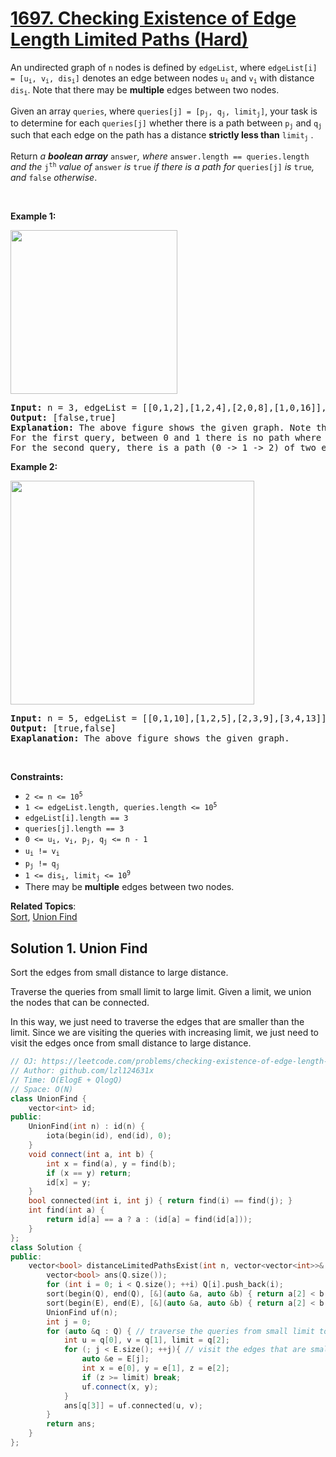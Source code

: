 # [1697. Checking Existence of Edge Length Limited Paths (Hard)](https://leetcode.com/problems/checking-existence-of-edge-length-limited-paths/)

<p>An undirected graph of <code>n</code> nodes is defined by <code>edgeList</code>, where <code>edgeList[i] = [u<sub>i</sub>, v<sub>i</sub>, dis<sub>i</sub>]</code> denotes an edge between nodes <code>u<sub>i</sub></code> and <code>v<sub>i</sub></code> with distance <code>dis<sub>i</sub></code>. Note that there may be <strong>multiple</strong> edges between two nodes.</p>

<p>Given an array <code>queries</code>, where <code>queries[j] = [p<sub>j</sub>, q<sub>j</sub>, limit<sub>j</sub>]</code>, your task is to determine for each <code>queries[j]</code> whether there is a path between <code>p<sub>j</sub></code> and <code>q<sub>j</sub></code><sub> </sub>such that each edge on the path has a distance <strong>strictly less than</strong> <code>limit<sub>j</sub></code> .</p>

<p>Return <em>a <strong>boolean array</strong> </em><code>answer</code><em>, where </em><code>answer.length == queries.length</code> <em>and the </em><code>j<sup>th</sup></code> <em>value of </em><code>answer</code> <em>is </em><code>true</code><em> if there is a path for </em><code>queries[j]</code><em> is </em><code>true</code><em>, and </em><code>false</code><em> otherwise</em>.</p>

<p>&nbsp;</p>
<p><strong>Example 1:</strong></p>
<img alt="" src="https://assets.leetcode.com/uploads/2020/12/08/h.png" style="width: 267px; height: 262px;">
<pre><strong>Input:</strong> n = 3, edgeList = [[0,1,2],[1,2,4],[2,0,8],[1,0,16]], queries = [[0,1,2],[0,2,5]]
<strong>Output:</strong> [false,true]
<strong>Explanation:</strong> The above figure shows the given graph. Note that there are two overlapping edges between 0 and 1 with distances 2 and 16.
For the first query, between 0 and 1 there is no path where each distance is less than 2, thus we return false for this query.
For the second query, there is a path (0 -&gt; 1 -&gt; 2) of two edges with distances less than 5, thus we return true for this query.
</pre>

<p><strong>Example 2:</strong></p>
<img alt="" src="https://assets.leetcode.com/uploads/2020/12/08/q.png" style="width: 390px; height: 358px;">
<pre><strong>Input:</strong> n = 5, edgeList = [[0,1,10],[1,2,5],[2,3,9],[3,4,13]], queries = [[0,4,14],[1,4,13]]
<strong>Output:</strong> [true,false]
<strong>Exaplanation:</strong> The above figure shows the given graph.
</pre>

<p>&nbsp;</p>
<p><strong>Constraints:</strong></p>

<ul>
	<li><code>2 &lt;= n &lt;= 10<sup>5</sup></code></li>
	<li><code>1 &lt;= edgeList.length, queries.length &lt;= 10<sup>5</sup></code></li>
	<li><code>edgeList[i].length == 3</code></li>
	<li><code>queries[j].length == 3</code></li>
	<li><code>0 &lt;= u<sub>i</sub>, v<sub>i</sub>, p<sub>j</sub>, q<sub>j</sub> &lt;= n - 1</code></li>
	<li><code>u<sub>i</sub> != v<sub>i</sub></code></li>
	<li><code>p<sub>j</sub> != q<sub>j</sub></code></li>
	<li><code>1 &lt;= dis<sub>i</sub>, limit<sub>j</sub> &lt;= 10<sup>9</sup></code></li>
	<li>There may be <strong>multiple</strong> edges between two nodes.</li>
</ul>


**Related Topics**:  
[Sort](https://leetcode.com/tag/sort/), [Union Find](https://leetcode.com/tag/union-find/)

## Solution 1. Union Find

Sort the edges from small distance to large distance.

Traverse the queries from small limit to large limit. Given a limit, we union the nodes that can be connected.

In this way, we just need to traverse the edges that are smaller than the limit. Since we are visiting the queries with increasing limit, we just need to visit the edges once from small distance to large distance.

```cpp
// OJ: https://leetcode.com/problems/checking-existence-of-edge-length-limited-paths/
// Author: github.com/lzl124631x
// Time: O(ElogE + QlogQ)
// Space: O(N)
class UnionFind {
    vector<int> id;
public:
    UnionFind(int n) : id(n) {
        iota(begin(id), end(id), 0);
    }
    void connect(int a, int b) {
        int x = find(a), y = find(b);
        if (x == y) return;
        id[x] = y;
    }
    bool connected(int i, int j) { return find(i) == find(j); }
    int find(int a) {
        return id[a] == a ? a : (id[a] = find(id[a]));
    }
};
class Solution {
public:
    vector<bool> distanceLimitedPathsExist(int n, vector<vector<int>>& E, vector<vector<int>>& Q) {
        vector<bool> ans(Q.size());
        for (int i = 0; i < Q.size(); ++i) Q[i].push_back(i);
        sort(begin(Q), end(Q), [&](auto &a, auto &b) { return a[2] < b[2]; });
        sort(begin(E), end(E), [&](auto &a, auto &b) { return a[2] < b[2]; });
        UnionFind uf(n);
        int j = 0;
        for (auto &q : Q) { // traverse the queries from small limit to large limit
            int u = q[0], v = q[1], limit = q[2];
            for (; j < E.size(); ++j){ // visit the edges that are smaller than the limit
                auto &e = E[j];
                int x = e[0], y = e[1], z = e[2];
                if (z >= limit) break;
                uf.connect(x, y);
            }
            ans[q[3]] = uf.connected(u, v);
        }
        return ans;
    }
};
```